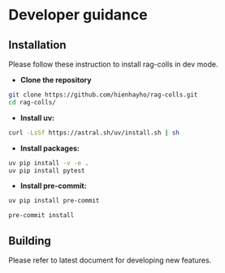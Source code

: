 # Developer guidance

## Installation

Please follow these instruction to install rag-colls in dev mode.

- **Clone the repository**

```bash
git clone https://github.com/hienhayho/rag-colls.git
cd rag-colls/
```

- **Install uv:**

```bash
curl -LsSf https://astral.sh/uv/install.sh | sh
```

- **Install packages:**

```bash
uv pip install -v -e .
uv pip install pytest
```

- **Install pre-commit:**

```bash
uv pip install pre-commit

pre-commit install
```

## Building

Please refer to latest document for developing new features.
